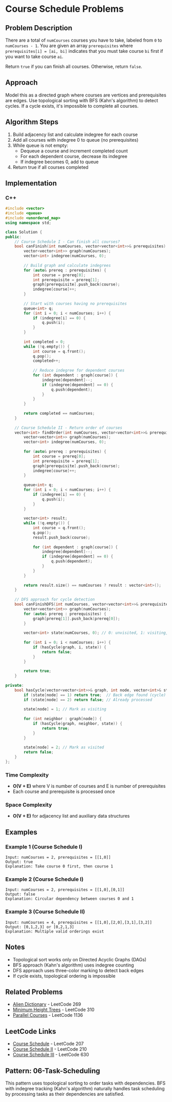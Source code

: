 # Course Schedule Problems

## Problem Description

There are a total of `numCourses` courses you have to take, labeled from `0` to `numCourses - 1`. You are given an array `prerequisites` where `prerequisites[i] = [ai, bi]` indicates that you must take course `bi` first if you want to take course `ai`.

Return `true` if you can finish all courses. Otherwise, return `false`.

## Approach

Model this as a directed graph where courses are vertices and prerequisites are edges. Use topological sorting with BFS (Kahn's algorithm) to detect cycles. If a cycle exists, it's impossible to complete all courses.

## Algorithm Steps

1. Build adjacency list and calculate indegree for each course
2. Add all courses with indegree 0 to queue (no prerequisites)
3. While queue is not empty:
   - Dequeue a course and increment completed count
   - For each dependent course, decrease its indegree
   - If indegree becomes 0, add to queue
4. Return true if all courses completed

## Implementation

### C++

```cpp
#include <vector>
#include <queue>
#include <unordered_map>
using namespace std;

class Solution {
public:
    // Course Schedule I - Can finish all courses?
    bool canFinish(int numCourses, vector<vector<int>>& prerequisites) {
        vector<vector<int>> graph(numCourses);
        vector<int> indegree(numCourses, 0);
        
        // Build graph and calculate indegrees
        for (auto& prereq : prerequisites) {
            int course = prereq[0];
            int prerequisite = prereq[1];
            graph[prerequisite].push_back(course);
            indegree[course]++;
        }
        
        // Start with courses having no prerequisites
        queue<int> q;
        for (int i = 0; i < numCourses; i++) {
            if (indegree[i] == 0) {
                q.push(i);
            }
        }
        
        int completed = 0;
        while (!q.empty()) {
            int course = q.front();
            q.pop();
            completed++;
            
            // Reduce indegree for dependent courses
            for (int dependent : graph[course]) {
                indegree[dependent]--;
                if (indegree[dependent] == 0) {
                    q.push(dependent);
                }
            }
        }
        
        return completed == numCourses;
    }
    
    // Course Schedule II - Return order of courses
    vector<int> findOrder(int numCourses, vector<vector<int>>& prerequisites) {
        vector<vector<int>> graph(numCourses);
        vector<int> indegree(numCourses, 0);
        
        for (auto& prereq : prerequisites) {
            int course = prereq[0];
            int prerequisite = prereq[1];
            graph[prerequisite].push_back(course);
            indegree[course]++;
        }
        
        queue<int> q;
        for (int i = 0; i < numCourses; i++) {
            if (indegree[i] == 0) {
                q.push(i);
            }
        }
        
        vector<int> result;
        while (!q.empty()) {
            int course = q.front();
            q.pop();
            result.push_back(course);
            
            for (int dependent : graph[course]) {
                indegree[dependent]--;
                if (indegree[dependent] == 0) {
                    q.push(dependent);
                }
            }
        }
        
        return result.size() == numCourses ? result : vector<int>();
    }
    
    // DFS approach for cycle detection
    bool canFinishDFS(int numCourses, vector<vector<int>>& prerequisites) {
        vector<vector<int>> graph(numCourses);
        for (auto& prereq : prerequisites) {
            graph[prereq[1]].push_back(prereq[0]);
        }
        
        vector<int> state(numCourses, 0); // 0: unvisited, 1: visiting, 2: visited
        
        for (int i = 0; i < numCourses; i++) {
            if (hasCycle(graph, i, state)) {
                return false;
            }
        }
        
        return true;
    }
    
private:
    bool hasCycle(vector<vector<int>>& graph, int node, vector<int>& state) {
        if (state[node] == 1) return true;  // Back edge found (cycle)
        if (state[node] == 2) return false; // Already processed
        
        state[node] = 1; // Mark as visiting
        
        for (int neighbor : graph[node]) {
            if (hasCycle(graph, neighbor, state)) {
                return true;
            }
        }
        
        state[node] = 2; // Mark as visited
        return false;
    }
};
```

### Time Complexity

- **O(V + E)** where V is number of courses and E is number of prerequisites
- Each course and prerequisite is processed once

### Space Complexity

- **O(V + E)** for adjacency list and auxiliary data structures

## Examples

### Example 1 (Course Schedule I)

```
Input: numCourses = 2, prerequisites = [[1,0]]
Output: true
Explanation: Take course 0 first, then course 1
```

### Example 2 (Course Schedule I)

```
Input: numCourses = 2, prerequisites = [[1,0],[0,1]]
Output: false
Explanation: Circular dependency between courses 0 and 1
```

### Example 3 (Course Schedule II)

```
Input: numCourses = 4, prerequisites = [[1,0],[2,0],[3,1],[3,2]]
Output: [0,1,2,3] or [0,2,1,3]
Explanation: Multiple valid orderings exist
```

## Notes

- Topological sort works only on Directed Acyclic Graphs (DAGs)
- BFS approach (Kahn's algorithm) uses indegree counting
- DFS approach uses three-color marking to detect back edges
- If cycle exists, topological ordering is impossible

## Related Problems

- [Alien Dictionary](https://leetcode.com/problems/alien-dictionary/) - LeetCode 269
- [Minimum Height Trees](https://leetcode.com/problems/minimum-height-trees/) - LeetCode 310
- [Parallel Courses](https://leetcode.com/problems/parallel-courses/) - LeetCode 1136

## LeetCode Links

- [Course Schedule](https://leetcode.com/problems/course-schedule/) - LeetCode 207
- [Course Schedule II](https://leetcode.com/problems/course-schedule-ii/) - LeetCode 210
- [Course Schedule III](https://leetcode.com/problems/course-schedule-iii/) - LeetCode 630

## Pattern: 06-Task-Scheduling

This pattern uses topological sorting to order tasks with dependencies. BFS with indegree tracking (Kahn's algorithm) naturally handles task scheduling by processing tasks as their dependencies are satisfied.
